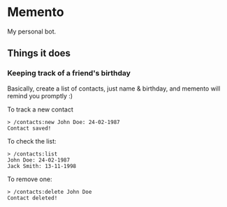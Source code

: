 # Memento

My personal bot.

## Things it does

### Keeping track of a friend's birthday

Basically, create a list of contacts, just name & birthday, and memento will
remind you promptly :)

To track a new contact

```
> /contacts:new John Doe: 24-02-1987
Contact saved!
```

To check the list:

```
> /contacts:list
John Doe: 24-02-1987
Jack Smith: 13-11-1998
```

To remove one:

```
> /contacts:delete John Doe
Contact deleted!
```